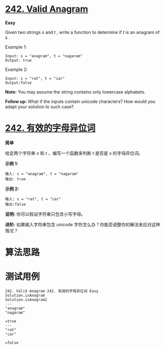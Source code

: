 # [242. Valid Anagram][enTitle]

**Easy**

Given two strings  *s*  and  *t* , write a function to determine if  *t*  is an anagram of  *s* .

Example 1:

```
Input: s = "anagram", t = "nagaram"
Output: true

```

Example 2:

```
Input: s = "rat", t = "car"
Output:false

```

**Note:**  You may assume the string contains only lowercase alphabets.

**Follow up:**  What if the inputs contain unicode characters? How would you adapt your solution to such case?


# [242. 有效的字母异位词][cnTitle]

**简单**

给定两个字符串  *s*  和  *t*  ，编写一个函数来判断  *t*  是否是  *s*  的字母异位词。

**示例 1:** 

```
输入: s = "anagram", t = "nagaram"
输出: true

```

**示例 2:** 

```
输入: s = "rat", t = "car"
输出:false
```

**说明:**  你可以假设字符串只包含小写字母。

**进阶:**  如果输入字符串包含 unicode 字符怎么办？你能否调整你的解法来应对这种情况？




# 算法思路

# 测试用例
```
242. Valid Anagram 242. 有效的字母异位词 Easy
Solution.isAnagram
Solution.isAnagram2
---
"anagram"
"nagaram"

=true
---
"rat"
"car"

=false
```

[enTitle]: https://leetcode.com/problems/valid-anagram/
[cnTitle]: https://leetcode-cn.com/problems/valid-anagram/
